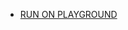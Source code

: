 - [RUN ON PLAYGROUND](https://www.typescriptlang.org/play?#code/DYUwLgBAhgDjoGcBcEB2BXAtgIxAJwG4AoIgelOjkQgF4IByAOQHs8wALfVfBegichDAIAtBzzMA7gggiIAFQCeMEAwRg8AS1QBzehE0zUzSFAQJNO1FGyghzIctX0MOfPRKhICFSAAmKOpaurQMAGZmYHwkgj4g-qEAjAB0AJz8gsJi7BLSKEoqDK64ePqGaCbQ5pbWtqpgDmBOahraesme4BDsZoxQmCAo2MzMoFCooRroIMReFRxtALLoAMbsKBjAwKGbwLNdxgu6KOiofiBh2gl0p+eX3H7EQA)
